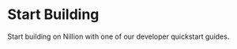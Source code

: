 # Start Building

Start building on Nillion with one of our developer quickstart guides.

<!-- ## Write a Nada Program

The [Nada Quickstart](/quickstart-nada) will teach you how to create a Nada project and write your first privacy-preserving Nada program. The [Nada by Example Portal](/nada-by-example) is an introduction to Nada with lots of example programs for your reference.

## Build a Blind App

This [Blind App Quickstart](/quickstart) is ideal for developers interested in **building frontends or fullstack web apps** on Nillion. This quickstart will guide you through writing a Nada program, storing the program on the Nillion Network, and creating a blind web app lets you store secrets and run your Nada program in the browser.

## Connect a backend to Nillion

If you want to **connect a backend** to Nillion, check out the Nillion [Python Quickstart](/python-quickstart).


## Write a privacy-preserving Blind AI Nada program

To write privacy-preserving AI programs, check out our [Nada AI](/nada-by-example/nada-ai) examples, tutorials, and Google Colab links. -->
